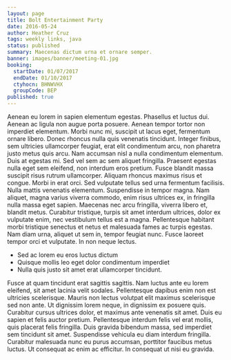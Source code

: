 ```yaml
---
layout: page
title: Bolt Entertainment Party
date: 2016-05-24
author: Heather Cruz
tags: weekly links, java
status: published
summary: Maecenas dictum urna et ornare semper.
banner: images/banner/meeting-01.jpg
booking:
  startDate: 01/07/2017
  endDate: 01/10/2017
  ctyhocn: BHNWVHX
  groupCode: BEP
published: true
---
```

Aenean eu lorem in sapien elementum egestas. Phasellus et luctus dui. Aenean ac ligula non augue porta posuere. Aenean tempor tortor non imperdiet elementum. Morbi nunc mi, suscipit ut lacus eget, fermentum ornare libero. Donec rhoncus nulla quis venenatis tincidunt. Integer finibus, sem ultricies ullamcorper feugiat, erat elit condimentum arcu, non pharetra justo metus quis arcu. Nam accumsan nisl a nulla condimentum elementum. Duis at egestas mi. Sed vel sem ac sem aliquet fringilla. Praesent egestas nulla eget sem eleifend, non interdum eros pretium.
Fusce blandit massa suscipit risus rutrum ullamcorper. Aliquam rhoncus maximus risus et congue. Morbi in erat orci. Sed vulputate tellus sed urna fermentum facilisis. Nulla mattis venenatis elementum. Suspendisse in tempor magna. Nam aliquet, magna varius viverra commodo, enim risus ultrices ex, in fringilla nulla massa eget sapien. Maecenas nec arcu fringilla, viverra libero et, blandit metus. Curabitur tristique, turpis sit amet interdum ultrices, dolor ex vulputate enim, nec vestibulum tellus est a magna. Pellentesque habitant morbi tristique senectus et netus et malesuada fames ac turpis egestas. Nam diam urna, aliquet ut sem in, tempor feugiat nunc. Fusce laoreet tempor orci et vulputate. In non neque lectus.

* Sed ac lorem eu eros luctus dictum
* Quisque mollis leo eget dolor condimentum imperdiet
* Nulla quis justo sit amet erat ullamcorper tincidunt.

Fusce at quam tincidunt erat sagittis sagittis. Nam luctus ante eu lorem eleifend, sit amet lacinia velit sodales. Pellentesque dapibus enim non est ultricies scelerisque. Mauris non lectus volutpat elit maximus scelerisque sed non ante. Ut dignissim lorem neque, in dignissim ex posuere quis. Curabitur cursus ultrices dolor, et maximus ante venenatis sit amet. Duis eu sapien et felis auctor pretium. Pellentesque interdum felis vel erat mollis, quis placerat felis fringilla. Duis gravida bibendum massa, sed imperdiet sem tincidunt sit amet. Suspendisse vehicula eu diam interdum fringilla. Curabitur malesuada nunc eu purus accumsan, porttitor faucibus metus luctus. Ut consequat ac enim ac efficitur. In consequat ut nisi eu gravida.
